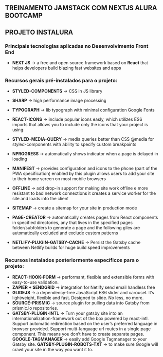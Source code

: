 ## TREINAMENTO JAMSTACK COM NEXTJS ALURA BOOTCAMP
## PROJETO INSTALURA

### Principais tecnologias aplicadas no Desenvolvimento Front End
- **NEXT JS** -> a free and open source framework based on **React** that helps developers build blazing fast websites and apps

### Recursos gerais pré-instalados para o projeto:
- **STYLED-COMPONENTS** -> CSS in JS library





- **SHARP** -> high performance image processing
- **TYPOGRAPH** -> lib typograph with minimal configuration Google Fonts
- **REACT-ICONS** -> include popular icons easly, which utilizes ES6 imports that allows you to include only the icons that your project is using
- **STYLED-MEDIA-QUERY** -> media queries better than CSS @media for styled-components with ability to specify custom breakpoints
- **NPROGRESS** -> automatically shows indicator when a page is delayed in loading
- **MANIFEST** -> provides configuration and icons to the phone (part of the PWA specification) enabled by this plugin allows users to add your site to their home screen on most mobile browsers
- **OFFLINE** -> add drop-in support for making site work offline e more resistant to bad network connections it creates a service worker for the site and loads into the client
- **SITEMAP** -> create a sitemap for your site in production mode
- **PAGE-CREATOR** -> automatically creates pages from React components in specified directories, any that lives in the specified pages folder/subfolders to generate a page and the following giles are automatically excluded and exclude custom patterns
- **NETLIFY-PLUGIN-GATSBY-CACHE** -> Persist the Gatsby cache between Netlify builds for huge build speed improvements

### Recursos instalados posteriormente específicos para o projeto:







- **REACT-HOOK-FORM** -> performant, flexible and extensible forms with easy-to-use validation.
- **ZAPIER + SENDGRID** -> integration for Netlify send email handless free
- **GLIDEJS** -> a dependency-free JavaScript ES6 slider and carousel. It’s lightweight, flexible and fast. Designed to slide. No less, no more.
- **SOURCE-PRISMIC** -> source plugin for pulling data into Gatsby from prismic.io repositories.
- **GATSBY-PLUGIN-INTL** -> Turn your gatsby site into an internationalization-framework out of the box powered by react-intl. Support automatic redirection based on the user’s preferred language in browser provided. Support multi-language url routes in a single page component. This means you don’t have to create separate pages.
**GOOGLE-TAGMANAGER** -> easily add Google Tagmanager to your Gatsby site.
**GATSBY-PLUGIN-ROBOTS-TXT** -> to make sure Google will crawl your site in the way you want it to.